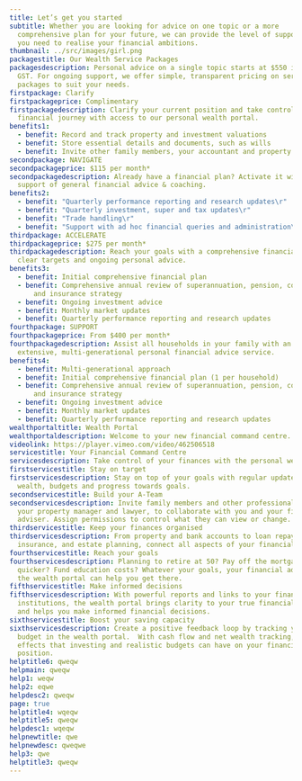 ```yaml
---
title: Let’s get you started
subtitle: Whether you are looking for advice on one topic or a more
  comprehensive plan for your future, we can provide the level of support that
  you need to realise your financial ambitions.
thumbnail: ../src/images/girl.png
packagestitle: Our Wealth Service Packages
packagesdescription: Personal advice on a single topic starts at $550 including
  GST. For ongoing support, we offer simple, transparent pricing on service
  packages to suit your needs.
firstpackage: Clarify
firstpackageprice: Complimentary
firstpackagedescription: Clarify your current position and take control of your
  financial journey with access to our personal wealth portal.
benefits1:
  - benefit: Record and track property and investment valuations
  - benefit: Store essential details and documents, such as wills
  - benefit: Invite other family members, your accountant and property manager
secondpackage: NAVIGATE
secondpackageprice: $115 per month*
secondpackagedescription: Already have a financial plan? Activate it with the
  support of general financial advice & coaching.
benefits2:
  - benefit: "Quarterly performance reporting and research updates\r"
  - benefit: "Quarterly investment, super and tax updates\r"
  - benefit: "Trade handling\r"
  - benefit: "Support with ad hoc financial queries and administration\r"
thirdpackage: ACCELERATE
thirdpackageprice: $275 per month*
thirdpackagedescription: Reach your goals with a comprehensive financial plan,
  clear targets and ongoing personal advice.
benefits3:
  - benefit: Initial comprehensive financial plan
  - benefit: Comprehensive annual review of superannuation, pension, contribution
      and insurance strategy
  - benefit: Ongoing investment advice
  - benefit: Monthly market updates
  - benefit: Quarterly performance reporting and research updates
fourthpackage: SUPPORT
fourthpackageprice: From $400 per month*
fourthpackagedescription: Assist all households in your family with an
  extensive, multi-generational personal financial advice service.
benefits4:
  - benefit: Multi-generational approach
  - benefit: Initial comprehensive financial plan (1 per household)
  - benefit: Comprehensive annual review of superannuation, pension, contribution
      and insurance strategy
  - benefit: Ongoing investment advice
  - benefit: Monthly market updates
  - benefit: Quarterly performance reporting and research updates
wealthportaltitle: Wealth Portal
wealthportaldescription: Welcome to your new financial command centre.
videolink: https://player.vimeo.com/video/462506518
servicestitle: Your Financial Command Centre
servicesdescription: Take control of your finances with the personal wealth portal.
firstservicestitle: Stay on target
firstservicesdescription: Stay on top of your goals with regular updates on net
  wealth, budgets and progress towards goals.
secondservicestitle: Build your A-Team
secondservicesdescription: Invite family members and other professionals, like
  your property manager and lawyer, to collaborate with you and your financial
  adviser. Assign permissions to control what they can view or change.
thirdservicestitle: Keep your finances organised
thirdservicesdescription: From property and bank accounts to loan repayments,
  insurance, and estate planning, connect all aspects of your financial world.
fourthservicestitle: Reach your goals
fourthservicesdescription: Planning to retire at 50? Pay off the mortgage
  quicker? Fund education costs? Whatever your goals, your financial adviser and
  the wealth portal can help you get there.
fifthservicestitle: Make informed decisions
fifthservicesdescription: With powerful reports and links to your financial
  institutions, the wealth portal brings clarity to your true financial position
  and helps you make informed financial decisions.
sixthservicestitle: Boost your saving capacity
sixthservicesdescription: Create a positive feedback loop by tracking your
  budget in the wealth portal.  With cash flow and net wealth tracking, see the
  effects that investing and realistic budgets can have on your financial
  position.
helptitle6: qweqw
helpmain: qweqw
help1: weqw
help2: eqwe
helpdesc2: qweqw
page: true
helptitle4: wqeqw
helptitle5: qweqw
helpdesc1: wqeqw
helpnewtitle: qwe
helpnewdesc: qweqwe
help3: qwe
helptitle3: qweqw
---
```

